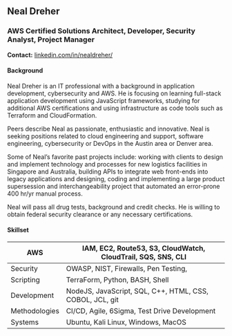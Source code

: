 ## Neal Dreher 
### AWS Certified Solutions Architect, Developer, Security Analyst, Project Manager

**Contact:** [linkedin.com/in/nealdreher/](https://www.linkedin.com/in/nealdreher/)

#### Background

Neal Dreher is an IT professional with a background in application development, cybersecurity and AWS. He is focusing on learning full-stack application development using JavaScript frameworks, studying for additional AWS certifications and using infrastructure as code tools such as Terraform and CloudFormation.

Peers describe Neal as passionate, enthusiastic and innovative. Neal is seeking positions related to cloud engineering and support, software engineering, cybersecurity or DevOps in the Austin area or Denver area.

Some of Neal’s favorite past projects include: working with clients to design and implement technology and processes for new logistics facilities in Singapore and Australia, building APIs to integrate web front-ends into legacy applications and designing, coding and implementing a large product supersession and interchangeability project that automated an error-prone 400 hr/yr manual process.

Neal will pass all drug tests, background and credit checks. He is willing to obtain federal security clearance or any necessary certifications.



#### Skillset

| AWS | IAM, EC2, Route53, S3, CloudWatch, CloudTrail, SQS, SNS, CLI | 
|--|--|
| Security | OWASP, NIST, Firewalls, Pen Testing,  |
| Scripting | TerraForm, Python, BASH, Shell |
| Development | NodeJS, JavaScript, SQL, C++, HTML, CSS, COBOL, JCL, git |
| Methodologies | CI/CD, Agile, 6Sigma, Test Drive Development |
| Systems | Ubuntu, Kali Linux, Windows, MacOS | 
